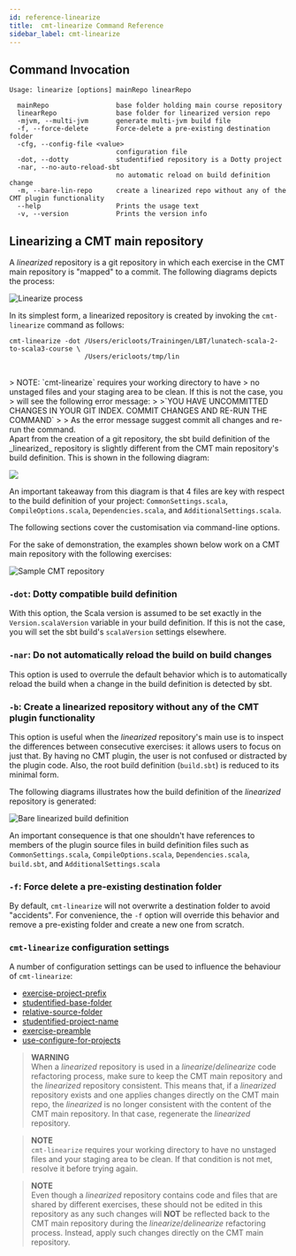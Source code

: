 ```yaml
---
id: reference-linearize
title:  cmt-linearize Command Reference
sidebar_label: cmt-linearize
---
```


## Command Invocation

```
Usage: linearize [options] mainRepo linearRepo

  mainRepo                 base folder holding main course repository
  linearRepo               base folder for linearized version repo
  -mjvm, --multi-jvm       generate multi-jvm build file
  -f, --force-delete       Force-delete a pre-existing destination folder
  -cfg, --config-file <value>
                           configuration file
  -dot, --dotty            studentified repository is a Dotty project
  -nar, --no-auto-reload-sbt
                           no automatic reload on build definition change
  -m, --bare-lin-repo      create a linearized repo without any of the CMT plugin functionality
  --help                   Prints the usage text
  -v, --version            Prints the version info
```

## Linearizing a CMT main repository

A _linearized_ repository is a git repository in which each exercise in the CMT
main repository is "mapped" to a commit. The following diagrams depicts
the process:

![Linearize process](https://i.imgur.com/hsJy9ZT.png)

In its simplest form, a linearized repository is created by invoking the
`cmt-linearize` command as follows:

```
cmt-linearize -dot /Users/ericloots/Trainingen/LBT/lunatech-scala-2-to-scala3-course \
                   /Users/ericloots/tmp/lin
```
<br>
> NOTE: `cmt-linearize` requires your working directory to have
> no unstaged files and your staging area to be clean. If this is not the case, you
> will see the following error message:
> 
>`YOU HAVE UNCOMMITTED CHANGES IN YOUR GIT INDEX. COMMIT CHANGES AND RE-RUN THE COMMAND`
>
> As the error message suggest commit all changes and re-run the command.

<br>
Apart from the creation of a git repository, the sbt build definition
of the _linearized_ repository is slightly different from the CMT main
repository's build definition. This is shown in the following diagram:

![](https://i.imgur.com/jqihk1w.png)

An important takeaway from this diagram is that 4 files are key with respect
to the build definition of your project: `CommonSettings.scala`, `CompileOptions.scala`,
`Dependencies.scala`, and `AdditionalSettings.scala`.

The following sections cover the customisation via command-line options.

For the sake of demonstration, the examples shown below work on a CMT main
repository with the following exercises:

![Sample CMT repository](https://i.imgur.com/6iUQQPi.png)

### `-dot`: Dotty compatible build definition

With this option, the Scala version is assumed to be set exactly in the
`Version.scalaVersion` variable in your build definition. If this is not
the case, you will set the sbt build's `scalaVersion` settings elsewhere.

### `-nar`: Do not automatically reload the build on build changes

This option is used to overrule the default behavior which is to
automatically reload the build when a change in the build definition
is detected by sbt.

### `-b`: Create a linearized repository without any of the CMT plugin functionality

This option is useful when the _linearized_ repository's main use is to inspect
the differences between consecutive exercises: it allows users to focus on just
that. By having no CMT plugin, the user is not confused or distracted by the
plugin code. Also, the root build definition (`build.sbt`) is reduced to its
minimal form.

The following diagrams illustrates how the build definition of the _linearized_
repository is generated:

![Bare linearized build definition](https://i.imgur.com/20hu1g2.png)

An important consequence is that one shouldn't have references to members
of the plugin source files in build definition files such as
`CommonSettings.scala`, `CompileOptions.scala`, `Dependencies.scala`,
`build.sbt`, and `AdditionalSettings.scala`

### `-f`: Force delete a pre-existing destination folder

By default, `cmt-linearize` will not overwrite a destination folder to avoid
"accidents". For convenience, the `-f` option will override this behavior and
remove a pre-existing folder and create a new one from scratch.

### `cmt-linearize` configuration settings

A number of configuration settings can be used to influence the behaviour of `cmt-linearize`:

- [exercise-project-prefix](reference-config.md#exercise-project-prefix)
- [studentified-base-folder](reference-config.md#studentified-base-folder)
- [relative-source-folder](reference-config.md#relative-source-folder)
- [studentified-project-name](reference-config.md#main-base-project-name--studentified-project-name)
- [exercise-preamble](reference-config.md#exercise-preamble)
- [use-configure-for-projects](reference-config.md#use-configure-for-projects)

> **WARNING**<br>
> When a _linearized_ repository is used in a _linearize_/_delinearize_
> code refactoring process, make sure to keep the CMT main repository and
> the _linearized_ repository consistent. This means that, if a _linearized_
> repository exists and one applies changes directly on the CMT main repo,
> the _linearized_ is no longer consistent with the content of the CMT main
> repository.
> In that case, regenerate the _linearized_ repository.

> **NOTE**<br>
> `cmt-linearize` requires your working directory to have no unstaged files
>  and your staging area to be clean. If that condition is not met, resolve
>  it before trying again.

> **NOTE**<br>
> Even though a _linearized_ repository contains code and files that are shared
> by different exercises, these should not be edited in this repository as
> any such changes will **NOT** be reflected back to the CMT main repository
> during the _linearize_/_delinearize_ refactoring process. Instead, apply
> such changes directly on the CMT main repository. 
